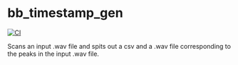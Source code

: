 # bb_timestamp_gen

[![CI](https://github.com/cfogelklou/bb_timestamp_gen/actions/workflows/ci.yml/badge.svg?branch=master)](https://github.com/cfogelklou/bb_timestamp_gen/actions/workflows/ci.yml)

Scans an input .wav file and spits out a csv and a .wav file corresponding to the peaks in the input .wav file.
